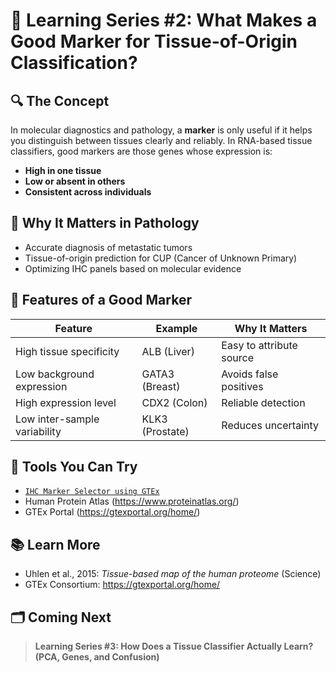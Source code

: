 # 🧠 Learning Series #2: What Makes a Good Marker for Tissue-of-Origin Classification?

## 🔍 The Concept
In molecular diagnostics and pathology, a **marker** is only useful if it helps you distinguish between tissues clearly and reliably. In RNA-based tissue classifiers, good markers are those genes whose expression is:

- **High in one tissue**
- **Low or absent in others**
- **Consistent across individuals**

## 🔬 Why It Matters in Pathology
- Accurate diagnosis of metastatic tumors
- Tissue-of-origin prediction for CUP (Cancer of Unknown Primary)
- Optimizing IHC panels based on molecular evidence

## 🧪 Features of a Good Marker
| Feature | Example | Why It Matters |
|--------|---------|----------------|
| High tissue specificity | ALB (Liver) | Easy to attribute source |
| Low background expression | GATA3 (Breast) | Avoids false positives |
| High expression level | CDX2 (Colon) | Reliable detection |
| Low inter-sample variability | KLK3 (Prostate) | Reduces uncertainty |

## 🧰 Tools You Can Try
- [`IHC Marker Selector using GTEx`](https://github.com/Sanisule99/ml-tools-for-pathology/blob/main/decision-support/ihc_marker_selector_model.ipynb)
- Human Protein Atlas (https://www.proteinatlas.org/)
- GTEx Portal (https://gtexportal.org/home/)

## 📚 Learn More
- Uhlen et al., 2015: *Tissue-based map of the human proteome* (Science)  
- GTEx Consortium: https://gtexportal.org/home/

## 🗂️ Coming Next
> **Learning Series #3: How Does a Tissue Classifier Actually Learn? (PCA, Genes, and Confusion)**
